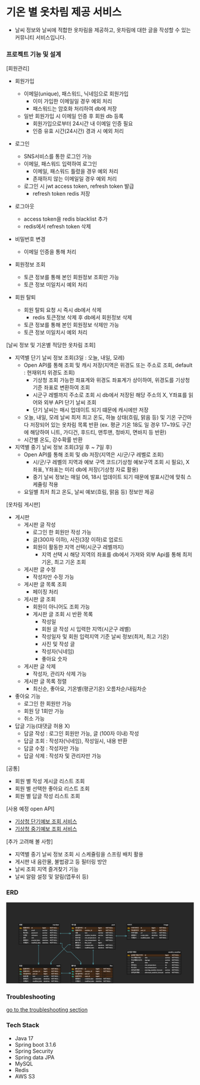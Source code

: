 # 기온 별 옷차림 제공 서비스
- 날씨 정보와 날씨에 적합한 옷차림을 제공하고, 옷차림에 대한 글을 작성할 수 있는 커뮤니티 서비스입니다.

### 프로젝트 기능 및 설계
[회원관리]

- 회원가입
    - 이메일(unique), 패스워드, 닉네임으로 회원가입
        - 이미 가입한 이메일일 경우 예외 처리
        - 패스워드는 암호화 처리하여 db에 저장
    - 일반 회원가입 시 이메일 인증 후 회원 db 등록
        - 회원가입으로부터 24시간 내 이메일 인증 필요
        - 인증 유효 시간(24시간) 경과 시 예외 처리
    
- 로그인
    - SNS서비스를 통한 로그인 가능
    - 이메일, 패스워드 입력하여 로그인
        - 이메일, 패스워드 틀렸을 경우 예외 처리
        - 존재하지 않는 이메일일 경우 예외 처리
    - 로그인 시 jwt access token, refresh token 발급
      - refresh token redis 저장
- 로그아웃
    - access token을 redis blacklist 추가
    - redis에서 refresh token 삭제
- 비밀번호 변경
    - 이메일 인증을 통해 처리
- 회원정보 조회
    - 토큰 정보를 통해 본인 회원정보 조회만 가능
    - 토큰 정보 미일치시 예외 처리
- 회원 탈퇴
    - 회원 탈퇴 요청 시 즉시 db에서 삭제
      - redis 토큰정보 삭제 후 db에서 회원정보 삭제
    - 토큰 정보를 통해 본인 회원정보 삭제만 가능
    - 토큰 정보 미일치시 예외 처리

[날씨 정보 및 기온별 적당한 옷차림 조회]

- 지역별 단기 날씨 정보 조회(3일 : 오늘, 내일, 모레)
    - Open API를 통해 조회 및 캐시 저장(지역은 위경도 또는 주소로 조회, default : 현재위치 위경도 조회)
      - 기상청 조회 가능한 좌표계와 위경도 좌표계가 상이하여, 위경도를 기상청 기준 좌표로 변환하여 조회
      - 시군구 레벨까지 주소로 조회 시 db에서 저장된 해당 주소의 X, Y좌표를 읽어와 외부 API 단기 날씨 조회
      - 단기 날씨는 매시 업데이트 되기 떄문에 캐시에만 저장
    - 오늘, 내일, 모레 날씨 최저 최고 온도, 하늘 상태(흐림, 맑음 등) 및 기온 구간마다 저장되어 있는 옷차림 목록 반환
  (ex. 평균 기온 18도 일 경우 17~19도 구간에 해당하여 니트, 가디건, 후드티, 맨투맨, 청바지, 면바지 등 반환)
    - 시간별 온도, 강수확률 반환
- 지역별 중기 날씨 정보 조회(3일 후 ~ 7일 후)
    - Open API를 통해 조회 및 db 저장(지역은 시/군/구 레벨로 조회)
      - 시/군/구 레벨의 지역과 예보 구역 코드(기상청 예보구역 조회 시 필요), X좌표, Y좌표는 미리 db에 저장(기상청 자료 활용)
      - 중기 날씨 정보는 매일 06, 18시 업데이트 되기 때문에 발표시간에 맞춰 스케쥴링 적용
    - 요일별 최저 최고 온도, 날씨 예보(흐림, 맑음 등) 정보만 제공

[옷차림 게시판]

- 게시판
    - 게시판 글 작성
        - 로그인 한 회원만 작성 가능
        - 글(300자 이하), 사진(3장 이하)로 업로드
        - 회원이 활동한 지역 선택(시군구 레벨까지)
          - 지역 선택 시 해당 지역의 좌표를 db에서 가져와 외부 Api를 통해 최저 기온, 최고 기온 조회
    - 게시판 글 수정
        - 작성자만 수정 가능
    - 게시판 글 목록 조회
        - 페이징 처리
    - 게시판 글 조회
        - 회원이 아니어도 조회 가능
        - 게시판 글 조회 시 반환 목록
            - 작성일
            - 회원 글 작성 시 입력한 지역(시군구 레벨)
            - 작성일자 및 회원 입력지역 기준 날씨 정보(최저, 최고 기온)
            - 사진 및 작성 글
            - 작성자(닉네임)
            - 좋아요 숫자
    - 게시판 글 삭제
        - 작성자, 관리자 삭제 가능
    - 게시판 글 목록 정렬
        - 최신순, 좋아요, 기온별(평균기온) 오름차순/내림차순
- 좋아요 기능
    - 로그인 한 회원만 가능
    - 회원 당 1회만 가능
    - 취소 가능
- 답글 기능(대댓글 허용 X)
    - 답글 작성 : 로그인 회원만 가능, 글 (100자 이내) 작성
    - 답글 조회 : 작성자(닉네임), 작성일시, 내용 반환
    - 답글 수정 : 작성자만 가능
    - 답글 삭제 : 작성자 및 관리자만 가능

[공통]

- 회원 별 작성 게시글 리스트 조회
- 회원 별 선택한 좋아요 리스트 조회
- 회원 별 답글 작성 리스트 조회

[사용 예정 open API]

- [기상청 단기예보 조회 서비스](https://www.data.go.kr/data/15084084/openapi.do)
- [기상청 중기예보 조회 서비스](https://www.data.go.kr/data/15059468/openapi.do#tab_layer_detail_function)

[추가 고려해 볼 사항]

- 지역별 중기 날씨 정보 조회 시 스케쥴링을 스프링 배치 활용
- 게시판 내 음란물, 불법광고 등 필터링 방안
- 날씨 조회 지역 즐겨찾기 기능
- 날씨 알람 설정 및 알림(앱푸쉬 등)

### ERD
![erd](doc/img/weather_dress.png)

### Troubleshooting
[go to the troubleshooting section](doc/trouble_shooting.md)

### Tech Stack
- Java 17
- Spring boot 3.1.6
- Spring Security
- Spring data JPA
- MySQL
- Redis
- AWS S3